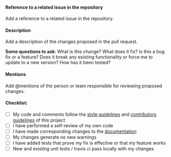 #### Reference to a related issue in the repository
Add a reference to a related issue in the repository.

#### Description
Add a description of the changes proposed in the pull request.

**Some questions to ask**:
What is this change?
What does it fix?
Is this a bug fix or a feature? Does it break any existing functionality or force me to update to a new version?
How has it been tested?

#### Mentions
Add @mentions of the person or team responsible for reviewing proposed changes.

#### Checklist:

- [ ] My code and comments follow the [style guidelines](https://opensimulationinterface.github.io/osi-documentation/osi/commenting.html) and [contributors guidelines](https://opensimulationinterface.github.io/osi-documentation/osi/howtocontribute.html) of this project
- [ ] I have performed a self-review of my own code
- [ ] I have made corresponding changes to the [documentation](https://github.com/OpenSimulationInterface/osi-documentation)
- [ ] My changes generate no new warnings
- [ ] I have added tests that prove my fix is effective or that my feature works
- [ ] New and existing unit tests / travis ci pass locally with my changes